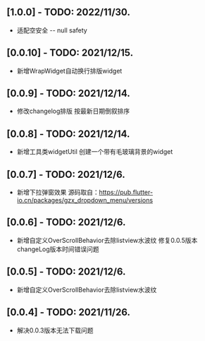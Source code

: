## [1.0.0] - TODO: 2022/11/30.
*  适配空安全 -- null safety

## [0.0.10] - TODO: 2021/12/15.
* 新增WrapWidget自动换行排版widget

## [0.0.9] - TODO: 2021/12/14.
*  修改changelog排版 按最新日期倒叙排序

## [0.0.8] - TODO: 2021/12/14.
*  新增工具类widgetUtil 创建一个带有毛玻璃背景的widget


## [0.0.7] - TODO: 2021/12/6.
*  新增下拉弹窗效果 源码取自：https://pub.flutter-io.cn/packages/gzx_dropdown_menu/versions

## [0.0.6] - TODO: 2021/12/6.
*  新增自定义OverScrollBehavior去除listview水波纹 修复0.0.5版本changeLog版本时间错误问题

## [0.0.5] - TODO: 2021/12/6.
*  新增自定义OverScrollBehavior去除listview水波纹

## [0.0.4] - TODO: 2021/11/26.
*  解决0.0.3版本无法下载问题
